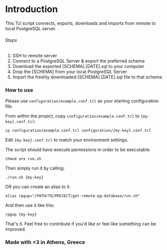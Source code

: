 # Introduction
This Tcl script connects, exports, downloads and imports from remote to local PostgreSQL server.

###### Steps
1. SSH to remote server
2. Connect to a PostgreSQL Server & export the preferred schema
3. Download the exported [SCHEMA].[DATE].sql to your computer
4. Drop the [SCHEMA] from your local PostgreSQL Server
5. Import the freshly downloaded [SCHEMA].[DATE].sql file to that schema


### How to use
Please use `configuration/example.conf.tcl` as your starting configuration file.

From within the project, copy `configuration/example.conf.tcl` to `{my-key}.conf.tcl`:
```
cp configuration/example.conf.tcl configuration/{my-key}.conf.tcl
```
Edit `{my-key}.conf.tcl` to match your environment settings.

The script should have execute permissions in order to be executable:
```
chmod u+x run.sh
```
Then simply run it by calling:
```
./run.sh {my-key}
```


OR you can create an alias to it:
```
alias rpgup="/PATH/TO/PROJECT/get-remote-pg-database/run.sh"
```
And then use it like this:
```
rpgup {my-key}
```

That's it. Feel free to contribute if you'd like or feel like something can be improved.

### Made with <3 in Athens, Greece
